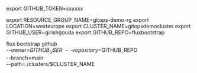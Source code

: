 export GITHUB_TOKEN=xxxxxx

export RESOURCE_GROUP_NAME=gitops-demo-rg
export LOCATION=westeurope
export CLUSTER_NAME=gitopsdemocluster
export GITHUB_USER=girishgouda
export GITHUB_REPO=fluxbootstrap


flux bootstrap github \
--owner=$GITHUB_USER \
--repository=$GITHUB_REPO \
--branch=main \
--path=./clusters/$CLUSTER_NAME